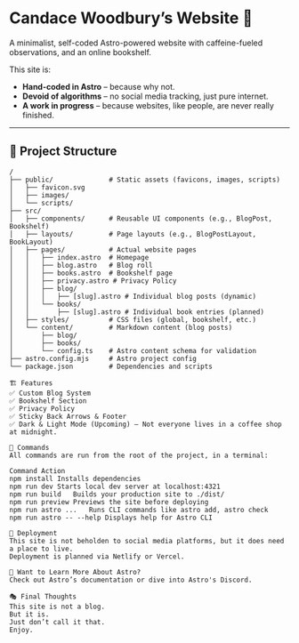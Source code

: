 # Candace Woodbury’s Website 🚀

A minimalist, self-coded Astro-powered website with caffeine-fueled observations, and an online bookshelf.  

This site is:
- **Hand-coded in Astro** – because why not.
- **Devoid of algorithms** – no social media tracking, just pure internet.
- **A work in progress** – because websites, like people, are never really finished.

---

## 📂 Project Structure

```text
/
├── public/              # Static assets (favicons, images, scripts)
│   ├── favicon.svg
│   ├── images/
│   └── scripts/
├── src/
│   ├── components/      # Reusable UI components (e.g., BlogPost, Bookshelf)
│   ├── layouts/         # Page layouts (e.g., BlogPostLayout, BookLayout)
│   ├── pages/           # Actual website pages
│   │   ├── index.astro  # Homepage
│   │   ├── blog.astro   # Blog roll
│   │   ├── books.astro  # Bookshelf page
│   │   ├── privacy.astro # Privacy Policy
│   │   ├── blog/
│   │   │   ├── [slug].astro # Individual blog posts (dynamic)
│   │   └── books/
│   │       ├── [slug].astro # Individual book entries (planned)
│   ├── styles/          # CSS files (global, bookshelf, etc.)
│   └── content/         # Markdown content (blog posts)
│       ├── blog/
│       ├── books/
│       └── config.ts    # Astro content schema for validation
├── astro.config.mjs     # Astro project config
└── package.json         # Dependencies and scripts

🏗 Features
✅ Custom Blog System
✅ Bookshelf Section 
✅ Privacy Policy 
✅ Sticky Back Arrows & Footer
✅ Dark & Light Mode (Upcoming) – Not everyone lives in a coffee shop at midnight.

🧞 Commands
All commands are run from the root of the project, in a terminal:

Command	Action
npm install	Installs dependencies
npm run dev	Starts local dev server at localhost:4321
npm run build	Builds your production site to ./dist/
npm run preview	Previews the site before deploying
npm run astro ...	Runs CLI commands like astro add, astro check
npm run astro -- --help	Displays help for Astro CLI

🚀 Deployment
This site is not beholden to social media platforms, but it does need a place to live. 
Deployment is planned via Netlify or Vercel.

📖 Want to Learn More About Astro?
Check out Astro’s documentation or dive into Astro's Discord.

🎭 Final Thoughts
This site is not a blog.
But it is.
Just don’t call it that.
Enjoy.